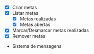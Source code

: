 - [x]  Criar metas
- [x]  Listar metas
     - [x] Metas realizadas
     - [x] Metas abertas
- [x] Marcar/Desmarcar metas realizadas
- [x] Remover metas
- Sistema de mensagens